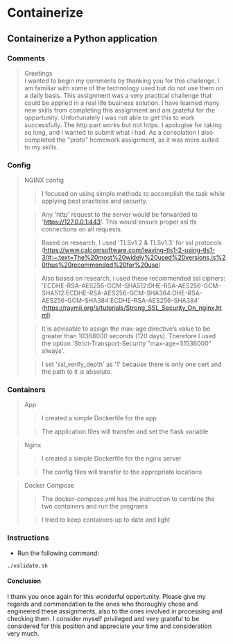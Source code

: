 # Containerize

## Containerize a Python application

### Comments

> Greetings<br>
> I wanted to begin my comments by thanking you for this challenge.  I am familiar with some of the technology used but do not use them on a daily basis.  This assignment was a very practical challenge that could be applied in a real life business solution.  I have learned many new skills from completing this assignment and am grateful for the opportunity.  Unfortunately i was not able to get this to work successfully.  The http part works but not https.  I apologise for taking so long, and I wanted to submit what i had.  As a consolation I also completed the "proto" homework assignment, as it was more suited to my skills.

### Config

> NGINX config
>> I focused on using simple methods to accomplish the task while applying best practices and security.
>
>> Any 'http' request to the server would be forwarded to 'https://127.0.0.1:443'.  This would ensure proper ssl tls connections on all requests.
>
>> Based on research, I used 'TLSv1.2 & TLSv1.3' for ssl protocols (https://www.calcomsoftware.com/leaving-tls1-2-using-tls1-3/#:~:text=The%20most%20widely%20used%20versions,is%20thus%20recommended%20for%20use)
>
>> Also based on research, i used these recommended ssl ciphers: 'ECDHE-RSA-AES256-GCM-SHA512:DHE-RSA-AES256-GCM-SHA512:ECDHE-RSA-AES256-GCM-SHA384:DHE-RSA-AES256-GCM-SHA384:ECDHE-RSA-AES256-SHA384' (https://raymii.org/s/tutorials/Strong_SSL_Security_On_nginx.html)
>
>> It is advisable to assign the max-age directive’s value to be greater than 10368000 seconds (120 days).  Therefore I used the option 'Strict-Transport-Security "max-age=31536000" always'.
>
>> I set 'ssl_verify_depth' as '1' because there is only one cert and the path to it is absolute.

### Containers

> App
>> I created a simple Dockerfile for the app
>
>> The application files will transfer and set the flask variable

> Nginx
>> I created a simple Dockerfile for the nginx server
>
>> The config files will transfer to the appropriate locations

> Docker Compose
>> The docker-compose.yml has the instruction to combine the two containers and run the programs
>
>> I tried to keep containers up to date and light

### Instructions
- Run the following command:
```
./validate.sh
```
#### Conclusion
I thank you once again for this wonderful opportunity.  Please give my regards and commendation to the ones who thoroughly chose and engineered these assignments, also to the ones involved in processing and checking them.  I consider myself privileged and very grateful to be considered for this position and appreciate your time and consideration very much.
<br>
